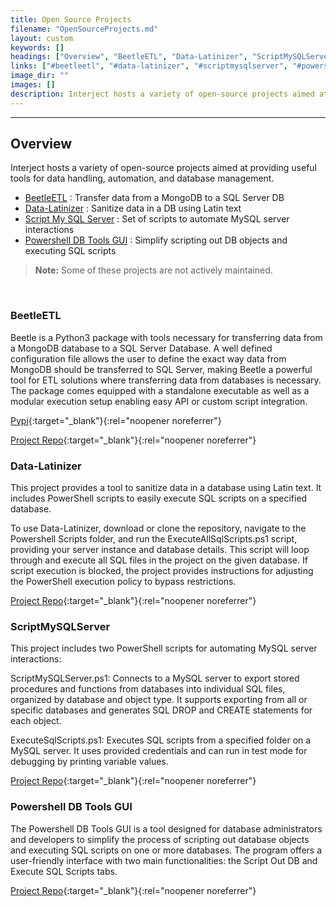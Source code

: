 ```yaml
---
title: Open Source Projects
filename: "OpenSourceProjects.md"
layout: custom
keywords: []
headings: ["Overview", "BeetleETL", "Data-Latinizer", "ScriptMySQLServer", "Powershell DB Tools GUI"]
links: ["#beetleetl", "#data-latinizer", "#scriptmysqlserver", "#powershell-db-tools-gui", "https://pypi.org/project/BeetleETL/", "https://gitlab.com/Open-Interject/Beetle-ETL", "https://gitlab.com/Open-Interject/Data-Latinizer", "https://gitlab.com/Open-Interject/ScriptMySQLServer", "https://gitlab.com/Open-Interject/PowershellDBToolsGui"]
image_dir: ""
images: []
description: Interject hosts a variety of open-source projects aimed at providing useful tools for data handling, automation, and database management.
---
```

* * *

## Overview

Interject hosts a variety of open-source projects aimed at providing useful tools for data handling, automation, and database management.

- [BeetleETL](#beetleetl) : Transfer data from a MongoDB to a SQL Server DB
- [Data-Latinizer](#data-latinizer) : Sanitize data in a DB using Latin text
- [Script My SQL Server](#scriptmysqlserver) : Set of scripts to automate MySQL server interactions
- [Powershell DB Tools GUI](#powershell-db-tools-gui) : Simplify scripting out DB objects and executing SQL scripts

<blockquote class=highlight_note>
<b>Note:</b> Some of these projects are not actively maintained.
</blockquote>
<br>

### BeetleETL

Beetle is a Python3 package with tools necessary for transferring data from a MongoDB database to a SQL Server Database. A well defined configuration file allows the user to define the exact way data from MongoDB should be transferred to SQL Server, making Beetle a powerful tool for ETL solutions where transferring data from databases is necessary. The package comes equipped with a standalone executable as well as a modular execution setup enabling easy API or custom script integration.

[Pypi](https://pypi.org/project/BeetleETL/){:target="_blank"}{:rel="noopener noreferrer"}

[Project Repo](https://gitlab.com/Open-Interject/Beetle-ETL){:target="_blank"}{:rel="noopener noreferrer"}

### Data-Latinizer

This project provides a tool to sanitize data in a database using Latin text. It includes PowerShell scripts to easily execute SQL scripts on a specified database.

To use Data-Latinizer, download or clone the repository, navigate to the Powershell Scripts folder, and run the ExecuteAllSqlScripts.ps1 script, providing your server instance and database details. This script will loop through and execute all SQL files in the project on the given database. If script execution is blocked, the project provides instructions for adjusting the PowerShell execution policy to bypass restrictions.

[Project Repo](https://gitlab.com/Open-Interject/Data-Latinizer){:target="_blank"}{:rel="noopener noreferrer"}

### ScriptMySQLServer

This project includes two PowerShell scripts for automating MySQL server interactions:

ScriptMySQLServer.ps1: Connects to a MySQL server to export stored procedures and functions from databases into individual SQL files, organized by database and object type. It supports exporting from all or specific databases and generates SQL DROP and CREATE statements for each object.

ExecuteSqlScripts.ps1: Executes SQL scripts from a specified folder on a MySQL server. It uses provided credentials and can run in test mode for debugging by printing variable values.

[Project Repo](https://gitlab.com/Open-Interject/ScriptMySQLServer){:target="_blank"}{:rel="noopener noreferrer"}

### Powershell DB Tools GUI

The Powershell DB Tools GUI is a tool designed for database administrators and developers to simplify the process of scripting out database objects and executing SQL scripts on one or more databases. The program offers a user-friendly interface with two main functionalities: the Script Out DB and Execute SQL Scripts tabs.

[Project Repo](https://gitlab.com/Open-Interject/PowershellDBToolsGui){:target="_blank"}{:rel="noopener noreferrer"}
